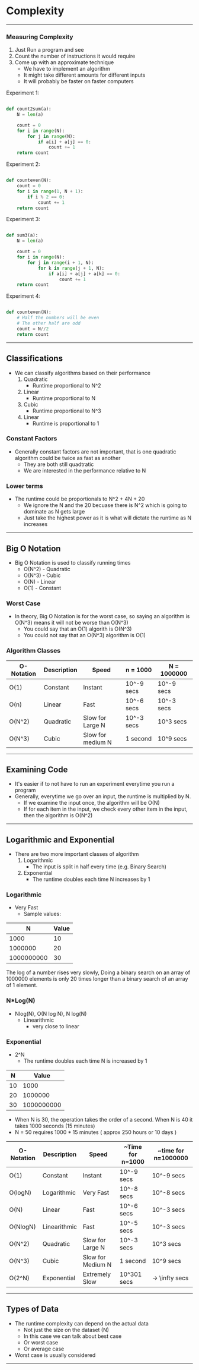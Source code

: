 # Complexity

--------

### Measuring Complexity

1. Just Run a program and see
2. Count the number of instructions it would require
3. Come up with an approximate technique
   - We have to implement an algorithm
   - It might take different amounts for different inputs
   - It will probably be faster on faster computers

Experiment 1:

``` python

def count2sum(a):
	N = len(a)

	count = 0
	for i in range(N):
		for j in range(N):
			if a[i] + a[j] == 0:
				count += 1
	return count

```

Experiment 2:

``` python

def counteven(N):
	count = 0
	for i in range(1, N + 1):
		if i % 2 == 0:
			count += 1
	return count

```

Experiment 3:

``` python

def sum3(a):
	N = len(a)

	count = 0
	for i in range(N):
		for j in range(i + 1, N):
			for k in range(j + 1, N):
				if a[i] + a[j] + a[k] == 0:
					count += 1
	return count

```

Experiment 4:

``` python

def counteven(N):
	# Half the numbers will be even
	# The other half are odd
	count = N//2
	return count

```



--------



## Classifications


- We can classify algorithms based on their performance
  1. Quadratic
     - Runtime proportional to N^2
  2. Linear
     - Runtime proportional to N
  3. Cubic
     - Runtime proportional to N^3
  4. Linear
     - Runtime is proportional to 1

### Constant Factors

- Generally constant factors are not important, that is one quadratic algorithm could be twice as fast as another
  - They are both still quadtratic
  - We are interested in the performance relative to N


### Lower terms

- The runtime could be proportionals to N^2 + 4N + 20
  - We ignore the N and the 20 becuase there is N^2 which is going to dominate as N gets large
  - Just take the highest power as it is what will dictate the runtime as N increases



--------



## Big O Notation

- Big O Notation is used to classify running times
  - O(N^2) - Quadratic
  - O(N^3) - Cubic
  - O(N) - Linear
  - O(1) - Constant

### Worst Case

- In theory, Big O Notation is for the worst case, so saying an algorithm is O(N^3) means it will not be worse than O(N^3)
  - You could say that an O(1) algorith  is O(N^3)
  - You could not say that an O(N^3) algorithm is O(1)


### Algorithm Classes

| O-Notation | Description | Speed             | n = 1000   | N = 1000000 |
|------------|-------------|-------------------|------------|-------------|
| O(1)       | Constant    | Instant           | 10^-9 secs | 10^-9 secs  |
| O(n)       | Linear      | Fast              | 10^-6 secs | 10^-3 secs  |
| O(N^2)     | Quadratic   | Slow for Large N  | 10^-3 secs | 10^3 secs   |
| O(N^3)     | Cubic       | Slow for medium N | 1 second   | 10^9 secs   |



--------


## Examining Code

- It's easier if to not have to run an experiment everytime you run a program
- Generally, everytime we go over an input, the runtime is multiplied by N.
  - If we examine the input once, the algorithm will be O(N)
  - If for each item in the input, we check every other item in the input, then the algorithm is O(N^2)


--------


## Logarithmic and Exponential

- There are two more important classes of algorithm
  1. Logarithmic
     - The input is split in half every time (e.g. Binary Search)
  2. Exponential
     - The runtime doubles each time N increases by 1

### Logarithmic

- Very Fast
  - Sample values:

|N           | Value|
|------------|------|
| 1000       | 10   |
| 1000000    | 20   |
| 1000000000 | 30   |

The log of a number rises very slowly, Doing a binary search on an array of 1000000 elements is only 20 times longer than a binary search of an array of 1 element.

### N*Log(N)

- Nlog(N), O(N log N), N log(N)
  - Linearithmic
    - very close to linear

### Exponential

- 2^N
  - The runtime doubles each time N is increased by 1

| N  | Value      |
|----|------------|
| 10 | 1000       |
| 20 | 1000000    |
| 30 | 1000000000 |

- When N is 30, the operation takes the order of a second. When N is 40 it takes 1000 seconds (15 minutes)
- N = 50 requires 1000 * 15 minutes ( approx 250 hours or 10 days )

| O-Notation | Description  | Speed             | ~Time for n=1000 | ~time for n=1000000 |
|------------|--------------|-------------------|------------------|---------------------|
| O(1)       | Constant     | Instant           | 10^-9 secs       | 10^-9 secs          |
| O(logN)    | Logarithmic  | Very Fast         | 10^-8 secs       | 10^-8 secs          |
| O(N)       | Linear       | Fast              | 10^-6 secs       | 10^-3 secs          |
| O(NlogN)   | Linearithmic | Fast              | 10^-5 secs       | 10^-3 secs          |
| O(N^2)     | Quadratic    | Slow for Large N  | 10^-3 secs       | 10^3 secs           |
| O(N^3)     | Cubic        | Slow for Medium N | 1 second         | 10^9 secs           |
| O(2^N)     | Exponential  | Extremely Slow    | 10^301 secs      | -> \infty secs      |



--------


## Types of Data

- The runtime complexity can depend on the actual data
  - Not just the size on the dataset (N)
  - In this case we can talk about best case
  - Or worst case
  - Or average case
- Worst case is usually considered



--------
